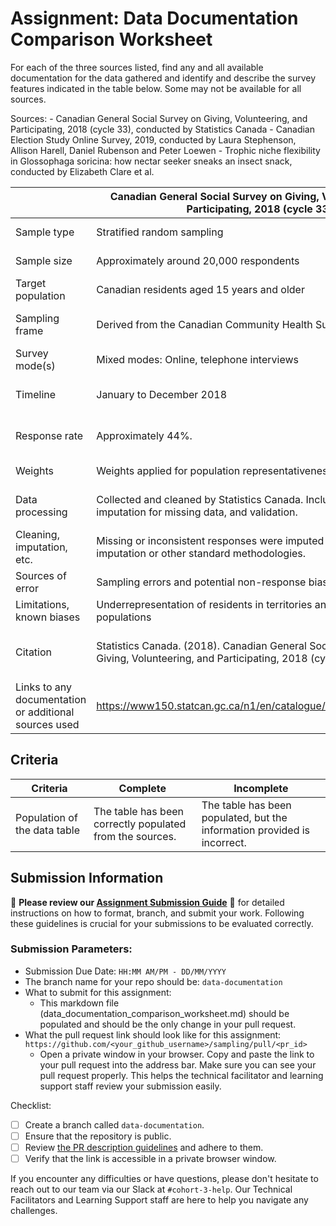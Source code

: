 # Assignment: Data Documentation Comparison Worksheet

For each of the three sources listed, find any and all available documentation for the data gathered and identify and describe the survey features indicated in the table below. Some may not be available for all sources.

Sources: - Canadian General Social Survey on Giving, Volunteering, and Participating, 2018 (cycle 33), conducted by Statistics Canada - Canadian Election Study Online Survey, 2019, conducted by Laura Stephenson, Allison Harell, Daniel Rubenson and Peter Loewen - Trophic niche flexibility in Glossophaga soricina: how nectar seeker sneaks an insect snack, conducted by Elizabeth Clare et al.

|                                                       | Canadian General Social Survey on Giving, Volunteering, and Participating, 2018 (cycle 33)                            | Canadian Election Study Online Survey, 2019                                                                     | Trophic niche flexibility in Glossophaga soricina: how nectar seeker sneaks an insect snack                                                                                                                                |
|-------------------------------------------------------|-----------------------------------------------------------------------------------------------------------------------|-----------------------------------------------------------------------------------------------------------------|----------------------------------------------------------------------------------------------------------------------------------------------------------------------------------------------------------------------------|
| Sample type                                           | Stratified random sampling                                                                                            | Online panel of Canadian residents aged 18+, stratified by region, gender, and age.                             | Targeted biological sampling using mist nets in Costa Rica.                                                                                                                                                                |
| Sample size                                           | Approximately around 20,000 respondents                                                                               | 37,822  respondents                                                                                             | Captured 112 bats, analyzed 38 fecal samples, 25 of them contained insect DNA.                                                                                                                                             |
| Target population                                     | Canadian residents aged 15 years and older                                                                            | Canadian citizens or permanent residents aged 18+                                                               | Glossophaga soricina (nectar-feeding bats) in the Area de Conservación Guanacaste, Costa Rica.                                                                                                                             |
| Sampling frame                                        | Derived from the Canadian Community Health Survey and Census                                                          | Based on stratified sampling using Qualtrics panels; designed to represent demographics across Canadian ridings | Bats in natural habitats within specific areas of Costa Rica.                                                                                                                                                              |
| Survey mode(s)                                        | Mixed modes: Online, telephone interviews                                                                             | Online-only survey, using Qualtrics platform                                                                    | DNA metabarcoding for dietary analysis, Field sampling and behavioral experiments.                                                                                                                                         |
| Timeline                                              | January to December 2018                                                                                              | Campaign Period Survey: September 13 – October 21, 2019. Post-Election Survey: October 24 – November 11, 2019.  | Fieldwork conducted over 7 weeks in May–July 2009; behavioral experiments recorded in a laboratory setting post-fieldwork.                                                                                                 |
| Response rate                                         | Approximately 44%.                                                                                                    | No traditional response rate (online non-probability sample); re-interview rate was 27.3%                       | NA for observational and experimental study.                                                                                                                                                                               |
| Weights                                               | Weights applied for population representativeness                                                                     | Weights based on census distributions of age, gender, education, and province                                   | NA                                                                                                                                                                                                                         |
| Data processing                                       | Collected and cleaned by Statistics Canada. Includes editing, imputation for missing data, and validation.            | Processed by CES team; data pre-cleaned to remove incomplete or invalid responses                               | DNA extraction, sequencing, and analysis for dietary identification; behavioral experiments recorded via infrared cameras and ultrasonic microphones.                                                                      |
| Cleaning, imputation, etc.                            | Missing or inconsistent responses were imputed using donor imputation or other standard methodologies.                | Responses cleaned for demographic completeness, duplicates, and survey speed                                    | Quality control of DNA data to ensure accurate species identification and dietary analysis.                                                                                                                                |
| Sources of error                                      | Sampling errors and potential non-response bias                                                                       | Non-response and coverage error in non-probability online sampling                                              | Small sample size, Misclassification in metabarcoding results.                                                                                                                                                             |
| Limitations, known biases                             | Underrepresentation of residents in territories and institutionalized populations                                     | Potential bias in online panel recruitment and non-random sampling                                              | Limited geographical scope & small sample size.                                                                                                                                                                            |
| Citation                                              | Statistics Canada. (2018). Canadian General Social Survey on Giving, Volunteering, and Participating, 2018 (cycle 33) | Stephenson et al. (2020). Canadian Election Study: Online Survey, 2019. University of Western Ontario           | Clare, E.L., Goerlitz, H.R., Drapeau, V.A., et al. (2014). Trophic niche flexibility in Glossophaga soricina: How a nectar seeker sneaks an insect snack. Functional Ecology, 28(3), 632-641. DOI: 10.1111/1365-2435.12192 |
| Links to any documentation or additional sources used | https://www150.statcan.gc.ca/n1/en/catalogue/452500112021001                                                          | https://dataverse.harvard.edu/dataset.xhtml?persistentId=doi:10.7910/DVN/DUS88V                                 | https://besjournals.onlinelibrary.wiley.com/doi/full/10.1111/1365-2435.12192                                                                                                                                               |

## Criteria

|Criteria|Complete|Incomplete|
|--------|----|----|
|Population of the data table|The table has been correctly populated from the sources.|The table has been populated, but the information provided is incorrect.|

## Submission Information

🚨 **Please review our [Assignment Submission Guide](https://github.com/UofT-DSI/onboarding/blob/main/onboarding_documents/submissions.md)** 🚨 for detailed instructions on how to format, branch, and submit your work. Following these guidelines is crucial for your submissions to be evaluated correctly.

### Submission Parameters:
* Submission Due Date: `HH:MM AM/PM - DD/MM/YYYY`
* The branch name for your repo should be: `data-documentation`
* What to submit for this assignment:
     * This markdown file (data_documentation_comparison_worksheet.md) should be populated and should be the only change in your pull request.
* What the pull request link should look like for this assignment: `https://github.com/<your_github_username>/sampling/pull/<pr_id>`
     * Open a private window in your browser. Copy and paste the link to your pull request into the address bar. Make sure you can see your pull request properly. This helps the technical facilitator and learning support staff review your submission easily.

Checklist:
- [ ] Create a branch called `data-documentation`.
- [ ] Ensure that the repository is public.
- [ ] Review [the PR description guidelines](https://github.com/UofT-DSI/onboarding/blob/main/onboarding_documents/submissions.md#guidelines-for-pull-request-descriptions) and adhere to them.
- [ ] Verify that the link is accessible in a private browser window.

If you encounter any difficulties or have questions, please don't hesitate to reach out to our team via our Slack at `#cohort-3-help`. Our Technical Facilitators and Learning Support staff are here to help you navigate any challenges.
